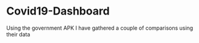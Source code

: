 # Covid19-Dashboard
Using the government APK I have gathered a couple of comparisons using their data
